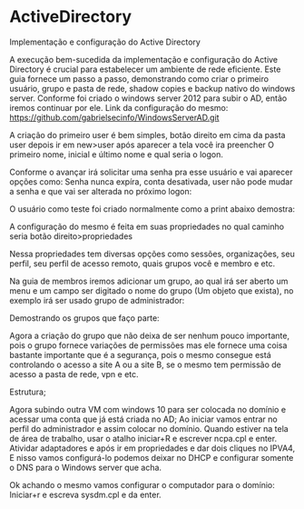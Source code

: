 # ActiveDirectory
Implementação e configuração do Active Directory

  A execução bem-sucedida da implementação e configuração do Active Directory é crucial para estabelecer um ambiente de rede eficiente. Este guia fornece um passo a passo, demonstrando como criar o primeiro usuário, grupo e pasta de rede, shadow copies e backup nativo do windows server.
  Conforme foi criado o windows server 2012 para subir o AD, então iremos continuar por ele. Link da configuração do mesmo: https://github.com/gabrielsecinfo/WindowsServerAD.git

  A criação do primeiro user é bem simples, botão direito em cima da pasta user depois ir em new>user após aparecer a tela você ira preencher 
  O primeiro nome, inicial e último nome e qual seria o logon. 




  Conforme o avançar irá solicitar uma senha pra esse usuário e vai aparecer opções como:
   Senha nunca expíra, conta desativada, user não pode mudar a senha e que vai ser alterada no próximo logon:




   O usuário como teste foi criado normalmente como a print abaixo demostra:



   A configuração do mesmo é feita em suas propriedades no qual caminho seria botão direito>propriedades



   Nessa propriedades tem diversas opções como  sessões, organizações, seu perfil, seu perfil de acesso remoto,  quais grupos você e membro e etc.



   Na guia de membros iremos adicionar um grupo, ao qual irá ser aberto um menu e um campo ser digitado o nome do grupo (Um objeto que exista), no exemplo irá ser usado grupo de administrador:



   Demostrando os grupos que faço parte:




Agora a criação do grupo que não deixa de ser nenhum pouco importante, pois o grupo fornece variações de permissões mas ele fornece uma coisa bastante importante que é a segurança, pois o mesmo consegue está controlando o acesso
a site A ou a site B, se o mesmo tem permissão de acesso a pasta de rede, vpn e etc.





Estrutura;





Agora subindo outra VM com windows 10 para ser colocada no domínio e acessar uma conta que já está criada no AD;
Ao iniciar vamos entrar no perfil do administrador e assim colocar no domínio. Quando estiver na tela de área de trabalho, usar o atalho iniciar+R e escrever ncpa.cpl e enter.
Atividar adaptadores e após ir em propriedades e dar dois cliques no IPVA4,
E nisso vamos configurá-lo podemos deixar no DHCP e configurar somente o DNS para o Windows server que acha.









Ok achando o mesmo vamos configurar o computador para o domínio:
Iniciar+r e escreva sysdm.cpl e da enter.


   


   
  
